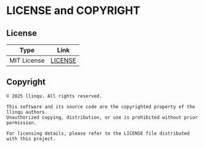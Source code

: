 # LICENSE and COPYRIGHT

## License

| Type         | Link                 |
| ------------ | -------------------- |
| MIT License  | [LICENSE](../LICENSE)|


## Copyright

```text
© 2025 llinqu. All rights reserved.

This software and its source code are the copyrighted property of the llinqu authors.
Unauthorized copying, distribution, or use is prohibited without prior permission.

For licensing details, please refer to the LICENSE file distributed with this project.
```
